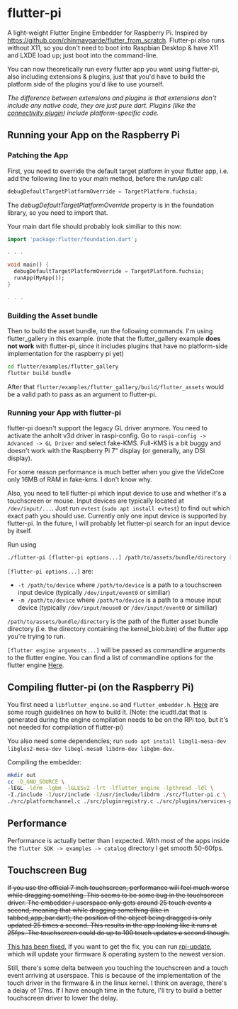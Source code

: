 # flutter-pi
A light-weight Flutter Engine Embedder for Raspberry Pi. Inspired by https://github.com/chinmaygarde/flutter_from_scratch.
Flutter-pi also runs without X11, so you don't need to boot into Raspbian Desktop & have X11 and LXDE load up; just boot into the command-line.

You can now theoretically run every flutter app you want using flutter-pi, also including extensions & plugins, just that you'd have to build the platform side of the plugins you'd like to use yourself.

_The difference between extensions and plugins is that extensions don't include any native code, they are just pure dart. Plugins (like the [connectivity plugin](https://github.com/flutter/plugins/tree/master/packages/connectivity)) include platform-specific code._

## Running your App on the Raspberry Pi
### Patching the App
First, you need to override the default target platform in your flutter app, i.e. add the following line to your _main_ method, before the _runApp_ call:
```dart
debugDefaultTargetPlatformOverride = TargetPlatform.fuchsia;
```
The _debugDefaultTargetPlatformOverride_ property is in the foundation library, so you need to import that.

Your main dart file should probably look similiar to this now:
```dart
import 'package:flutter/foundation.dart';

. . .

void main() {
  debugDefaultTargetPlatformOverride = TargetPlatform.fuchsia;
  runApp(MyApp());
}

. . .
```

### Building the Asset bundle
Then to build the asset bundle, run the following commands. I'm using flutter_gallery in this example. (note that the flutter_gallery example **does not work** with flutter-pi, since it includes plugins that have no platform-side implementation for the raspberry pi yet)
```bash
cd flutter/examples/flutter_gallery
flutter build bundle
```

After that `flutter/examples/flutter_gallery/build/flutter_assets` would be a valid path to pass as an argument to flutter-pi.

### Running your App with flutter-pi
flutter-pi doesn't support the legacy GL driver anymore. You need to activate the anholt v3d driver in raspi-config. Go to `raspi-config -> Advanced -> GL Driver` and select fake-KMS. Full-KMS is a bit buggy and doesn't work with the Raspberry Pi 7" display (or generally, any DSI display).

For some reason performance is much better when you give the VideCore only 16MB of RAM in fake-kms. I don't know why.

Also, you need to tell flutter-pi which input device to use and whether it's a touchscreen or mouse. Input devices are typically located at `/dev/input/...`. Just run `evtest` (`sudo apt install evtest`) to find out which exact path you should use. Currently only one input device is supported by flutter-pi. In the future, I will probably let flutter-pi search for an input device by itself.

Run using
```bash
./flutter-pi [flutter-pi options...] /path/to/assets/bundle/directory [flutter engine arguments...]
```

`[flutter-pi options...]` are:
- `-t /path/to/device` where `/path/to/device` is a path to a touchscreen input device (typically `/dev/input/event0` or similiar)
- `-m /path/to/device` where `/path/to/device` is a path to a mouse input device (typically `/dev/input/mouse0` or `/dev/input/event0` or similiar)

`/path/to/assets/bundle/directory` is the path of the flutter asset bundle directory (i.e. the directory containing the kernel_blob.bin)
of the flutter app you're trying to run.

`[flutter engine arguments...]` will be passed as commandline arguments to the flutter engine. You can find a list of commandline options for the flutter engine [Here](https://github.com/flutter/engine/blob/master/shell/common/switches.h).

## Compiling flutter-pi (on the Raspberry Pi)
You first need a `libflutter_engine.so` and `flutter_embedder.h`. [Here](https://medium.com/flutter/flutter-on-raspberry-pi-mostly-from-scratch-2824c5e7dcb1)
are some rough guidelines on how to build it. (Note: the icudtl.dat that is generated during the engine compilation needs to be on the RPi too, but it's not needed for compilation of flutter-pi)

You also need some dependencies; run `sudo apt install libgl1-mesa-dev libgles2-mesa-dev libegl-mesa0 libdrm-dev libgbm-dev`.

Compiling the embedder:
```bash
mkdir out
cc -D_GNU_SOURCE \
-lEGL -ldrm -lgbm -lGLESv2 -lrt -lflutter_engine -lpthread -ldl \
-I./include -I/usr/include -I/usr/include/libdrm ./src/flutter-pi.c \
./src/platformchannel.c ./src/pluginregistry.c ./src/plugins/services-plugin.c -o out/flutter-pi 
```
## Performance
Performance is actually better than I expected. With most of the apps inside the `flutter SDK -> examples -> catalog` directory I get smooth 50-60fps.

## Touchscreen Bug
~~If you use the official 7 inch touchscreen, performance will feel much worse while dragging something. This seems to be some bug in the touchscreen driver. The embedder / userspace only gets around 25 touch events a second, meaning that while dragging something (like in tabbed_app_bar.dart), the position of the object being dragged is only updated 25 times a second. This results in the app looking like it runs at 25fps. The touchscreen could do up to 100 touch updates a second though.~~

[This has been fixed.](https://github.com/raspberrypi/linux/issues/3227) If you want to get the fix, you can run [rpi-update](https://github.com/hexxeh/rpi-update), which will update your firmware & operating system to the newest version.

Still, there's some delta between you touching the touchscreen and a touch event arriving at userspace. This is because of the implementation of the touch driver in the firmware & in the linux kernel. I think on average, there's a delay of 17ms. If I have enough time in the future, I'll try to build a better touchscreen driver to lower the delay.

